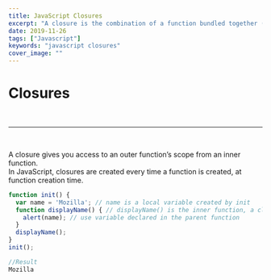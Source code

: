 ```yaml
---
title: JavaScript Closures
excerpt: "A closure is the combination of a function bundled together (enclosed) with references to its surrounding state (the lexical environment)"
date: 2019-11-26
tags: ["Javascript"]
keywords: "javascript closures"
cover_image: ""
---
```


# Closures
<br>
<hr>
<br>

A closure gives you access to an outer function’s scope from an inner function.  
In JavaScript, closures are created every time a function is created, at function creation time.  

```javascript
function init() {
  var name = 'Mozilla'; // name is a local variable created by init
  function displayName() { // displayName() is the inner function, a closure
    alert(name); // use variable declared in the parent function
  }
  displayName();
}
init();

//Result
Mozilla

```